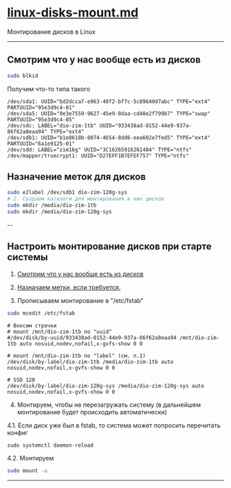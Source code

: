 # [linux-disks-mount.md](linux-disks-mount.md) 

Монтирование дисков в Linux

<hr/>

## <a id="id_blkid_show_list"/>Смотрим что у нас вообще есть из дисков

```BASH
sudo blkid 
```
Получим что-то типа такого
```TEXT
/dev/sda1: UUID="bd2dcca7-e963-40f2-bf7c-5c89640d7abc" TYPE="ext4" PARTUUID="95e3d9c4-01"
/dev/sda5: UUID="0e3e7559-9627-45e9-8daa-cd40e2f799b7" TYPE="swap" PARTUUID="95e3d9c4-05"
/dev/sdc: LABEL="dio-zim-1tb" UUID="933438ad-8152-44e9-937a-86f62a8eaa94" TYPE="ext4"
/dev/sdb1: UUID="b1e8618b-8074-4654-8dd6-eea602e7fed5" TYPE="ext4" PARTUUID="6a1e9125-01"
/dev/sdd: LABEL="zim16g" UUID="3C16265916261484" TYPE="ntfs"
/dev/mapper/truecrypt1: UUID="D27EFF1B7EFEF757" TYPE="ntfs"
```

## <a id="id_e2label"/>Назначение меток для дисков

```BASH
sudo e2label /dev/sdb1 dio-zim-120g-sys
# 2. Создаем каталоги для монтирования в них дисков
sudo mkdir /media/dio-zim-1tb
sudo mkdir /media/dio-zim-120g-sys
```
--

## Настроить монтирование дисков при старте системы

1. [Смотрим что у нас вообще есть из дисков](#id_blkid_show_list)

2. [Назначаем метки, если требуется.](#id_e2label)

3. Прописываем монтирование в "/etc/fstab"

```BASH
sudo mcedit /etc/fstab
```

```TEXT
# Вносим строчки
# mount /mnt/dio-zim-1tb по "uuid"
#/dev/disk/by-uuid/933438ad-8152-44e9-937a-86f62a8eaa94 /mnt/dio-zim-1tb auto nosuid,nodev,nofail,x-gvfs-show 0 0

# mount /mnt/dio-zim-1tb по "label" (см. п.1)
/dev/disk/by-label/dio-zim-1tb /media/dio-zim-1tb auto nosuid,nodev,nofail,x-gvfs-show 0 0

# SSD 120
/dev/disk/by-label/dio-zim-120g-sys /media/dio-zim-120g-sys auto nosuid,nodev,nofail,x-gvfs-show 0 0
```

4. Монтируем, чтобы не перезагружать систему (в дальнейшем монтирование будет происходить автоматически)

4.1. Если диск уже был в fstab, то система может попросить перечитать конфиг
```shell
sudo systemctl daemon-reload
```

4.2. Монтируем
```BASH
sudo mount -a
```

<hr/>

